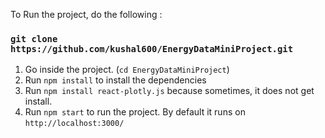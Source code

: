 To Run the project, do the following :

### `git clone https://github.com/kushal600/EnergyDataMiniProject.git`

1. Go inside the project. (`cd EnergyDataMiniProject`)
2. Run `npm install` to install the dependencies
3. Run `npm install react-plotly.js` because sometimes, it does not get install.
4. Run `npm start` to run the project. By default it runs on `http://localhost:3000/`
